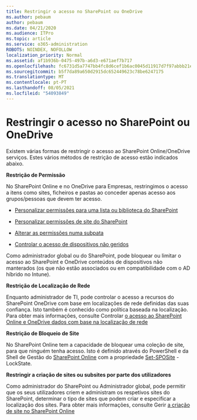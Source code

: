 ```yaml
---
title: Restringir o acesso no SharePoint ou OneDrive
ms.author: pebaum
author: pebaum
ms.date: 04/21/2020
ms.audience: ITPro
ms.topic: article
ms.service: o365-administration
ROBOTS: NOINDEX, NOFOLLOW
localization_priority: Normal
ms.assetid: af1b936b-0475-497b-a6d3-e671aef7b717
ms.openlocfilehash: fc6731d5a7747bb4fc8d6cef1b6ac0045d11917d7f97abbb21eea9613b1b1aa2
ms.sourcegitcommit: b5f7da89a650d2915dc652449623c78be6247175
ms.translationtype: MT
ms.contentlocale: pt-PT
ms.lasthandoff: 08/05/2021
ms.locfileid: "54093849"
---
```

# <a name="restrict-access-in-sharepoint-or-onedrive"></a>Restringir o acesso no SharePoint ou OneDrive

Existem várias formas de restringir o acesso ao SharePoint Online/OneDrive serviços. Estes vários métodos de restrição de acesso estão indicados abaixo. 

**Restrição de Permissão**

No SharePoint Online e no OneDrive para Empresas, restringimos o acesso a itens como sites, ficheiros e pastas ao conceder apenas acesso aos grupos/pessoas que devem ter acesso.

- [Personalizar permissões para uma lista ou biblioteca do SharePoint](https://support.office.com/article/Customize-permissions-for-a-SharePoint-list-or-library-02d770f3-59eb-4910-a608-5f84cc297782)

- [Personalizar permissões de site do SharePoint](https://docs.microsoft.com/sharepoint/customize-sharepoint-site-permissions)

- [Alterar as permissões numa subpata](https://support.office.com/article/Change-the-permissions-on-a-subfolder-5427BD7C-F20A-4F75-8CF2-5359DD45A1A6)

- [Controlar o acesso de dispositivos não geridos](https://docs.microsoft.com/sharepoint/control-access-from-unmanaged-devices)

Como administrador global ou do SharePoint, pode bloquear ou limitar o acesso ao SharePoint e OneDrive conteúdos de dispositivos não manterados (os que não estão associados ou em compatibilidade com o AD híbrido no Intune).

**Restrição de Localização de Rede**

Enquanto administrador de TI, pode controlar o acesso a recursos do SharePoint OneDrive com base em localizações de rede definidas das suas confiança. Isto também é conhecido como política baseada na localização. Para obter mais informações, consulte Controlar [o acesso ao SharePoint Online e OneDrive dados com base na localização de rede](https://docs.microsoft.com/sharepoint/control-access-based-on-network-location)

**Restrição de Bloqueio de Site** 

No SharePoint Online tem a capacidade de bloquear uma coleção de site, para que ninguém tenha acesso. Isto é definido através do PowerShell e da Shell de Gestão do [SharePoint Online](https://docs.microsoft.com/powershell/sharepoint/sharepoint-online/connect-sharepoint-online?view=sharepoint-ps) com a propriedade [Set-SPOSite](https://docs.microsoft.com/powershell/module/sharepoint-online/set-sposite?view=sharepoint-ps) -LockState.

**Restringir a criação de sites ou subsites por parte dos utilizadores**

Como administrador do SharePoint ou Administrador global, pode permitir que os seus utilizadores criem e administram os respetivos sites do SharePoint, determinar o tipo de sites que podem criar e especificar a localização dos sites. Para obter mais informações, consulte Gerir [a criação de site no SharePoint Online](https://docs.microsoft.com/sharepoint/manage-site-creation)

